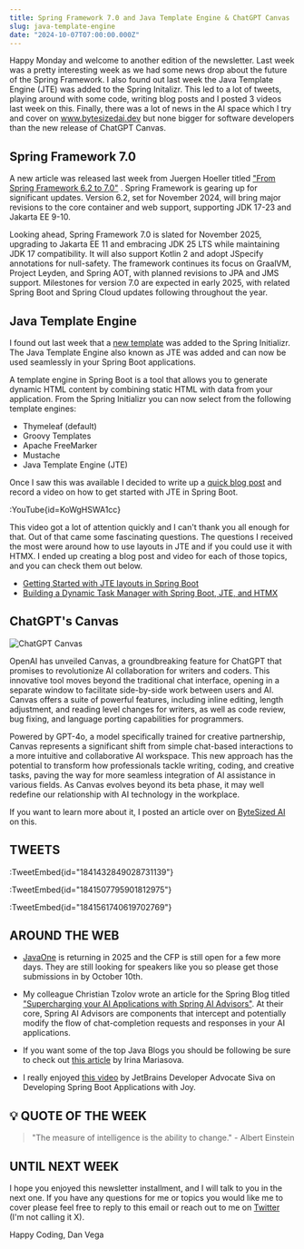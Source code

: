 ```yaml
---
title: Spring Framework 7.0 and Java Template Engine & ChatGPT Canvas
slug: java-template-engine
date: "2024-10-07T07:00:00.000Z"
---
```


Happy Monday and welcome to another edition of the newsletter. Last week was a pretty interesting week as we had some news drop about the future of the Spring Framework. I also found out last week the Java Template Engine (JTE) was added to the Spring Initalizr. This led to a lot of tweets, playing around with some code, writing blog posts and I posted 3 videos last week on this. Finally, there was a lot of news in the AI space which I try and cover on www.bytesizedai.dev but none bigger for software developers than the new release of ChatGPT Canvas.

## Spring Framework 7.0

A new article was released last week from Juergen Hoeller titled ["From Spring Framework 6.2 to 7.0"](https://spring.io/blog/2024/10/01/from-spring-framework-6-2-to-7-0)   . Spring Framework is gearing up for significant updates. Version 6.2, set for November 2024, will bring major revisions to the core container and web support, supporting JDK 17-23 and Jakarta EE 9-10.

Looking ahead, Spring Framework 7.0 is slated for November 2025, upgrading to Jakarta EE 11 and embracing JDK 25 LTS while maintaining JDK 17 compatibility. It will also support Kotlin 2 and adopt JSpecify annotations for null-safety. The framework continues its focus on GraalVM, Project Leyden, and Spring AOT, with planned revisions to JPA and JMS support. Milestones for version 7.0 are expected in early 2025, with related Spring Boot and Spring Cloud updates following throughout the year.

## Java Template Engine

I found out last week that a [new template](https://x.com/therealdanvega/status/1840793222005567621) was added to the Spring Initializr. The Java Template Engine also known as JTE was added and can now be used seamlessly in your Spring Boot applications.

A template engine in Spring Boot is a tool that allows you to generate dynamic HTML content by combining static HTML with data from your application. From the Spring Initializr you can now select from the following template engines:

- Thymeleaf (default)
- Groovy Templates
- Apache FreeMarker
- Mustache
- Java Template Engine (JTE)

Once I saw this was available I decided to write up a [quick blog post](https://www.danvega.dev/blog/hello-jte) and record a video on how to get started with JTE in Spring Boot.

:YouTube{id=KoWgHSWA1cc}

This video got a lot of attention quickly and I can't thank you all enough for that. Out of that came some fascinating questions. The questions I received the most were around how to use layouts in JTE and if you could use it with HTMX. I ended up creating a blog post and video for each of those topics, and you can check them out below.

- [Getting Started with JTE layouts in Spring Boot](https://www.danvega.dev/blog/jte-layouts)
- [Building a Dynamic Task Manager with Spring Boot, JTE, and HTMX](https://www.danvega.dev/blog/spring-boot-jte-htmx)


## ChatGPT's Canvas

![ChatGPT Canvas](/images/newsletter/2024/10/07/canvas.jpeg)

OpenAI has unveiled Canvas, a groundbreaking feature for ChatGPT that promises to revolutionize AI collaboration for writers and coders. This innovative tool moves beyond the traditional chat interface, opening in a separate window to facilitate side-by-side work between users and AI. Canvas offers a suite of powerful features, including inline editing, length adjustment, and reading level changes for writers, as well as code review, bug fixing, and language porting capabilities for programmers.

Powered by GPT-4o, a model specifically trained for creative partnership, Canvas represents a significant shift from simple chat-based interactions to a more intuitive and collaborative AI workspace. This new approach has the potential to transform how professionals tackle writing, coding, and creative tasks, paving the way for more seamless integration of AI assistance in various fields. As Canvas evolves beyond its beta phase, it may well redefine our relationship with AI technology in the workplace.

If you want to learn more about it, I posted an article over on [ByteSized AI](https://www.bytesizedai.dev/p/canvas-painting-a-new-future-for-ai-collaboration) on this.

## TWEETS

:TweetEmbed{id="1841432849028731139"}

:TweetEmbed{id="1841507795901812975"}

:TweetEmbed{id="1841561740619702769"}

## AROUND THE WEB

- [JavaOne](https://www.oracle.com/javaone/) is returning in 2025 and the CFP is still open for a few more days. They are still looking for speakers like you so please get those submissions in by October 10th.

- My colleague Christian Tzolov wrote an article for the Spring Blog titled ["Supercharging your AI Applications with Spring AI Advisors"](https://spring.io/blog/2024/10/02/supercharging-your-ai-applications-with-spring-ai-advisors). At their core, Spring AI Advisors are components that intercept and potentially modify the flow of chat-completion requests and responses in your AI applications.

- If you want some of the top Java Blogs you should be following be sure to check out [this article](https://blog.jetbrains.com/idea/2024/10/top-java-blogs-to-follow-in-2024-part-1/) by Irina Mariasova.

- I really enjoyed [this video](https://www.youtube.com/watch?v=VvWtoaeHQUQ) by JetBrains Developer Advocate Siva on Developing Spring Boot Applications with Joy.

## 💡 QUOTE OF THE WEEK

> "The measure of intelligence is the ability to change." - Albert Einstein

## UNTIL NEXT WEEK

I hope you enjoyed this newsletter installment, and I will talk to you in the next one. If you have any questions for me or topics you would like me to cover please feel free to reply to this email or reach out to me on [Twitter](https://x.com/therealdanvega) (I'm not calling it X).

Happy Coding,
Dan Vega